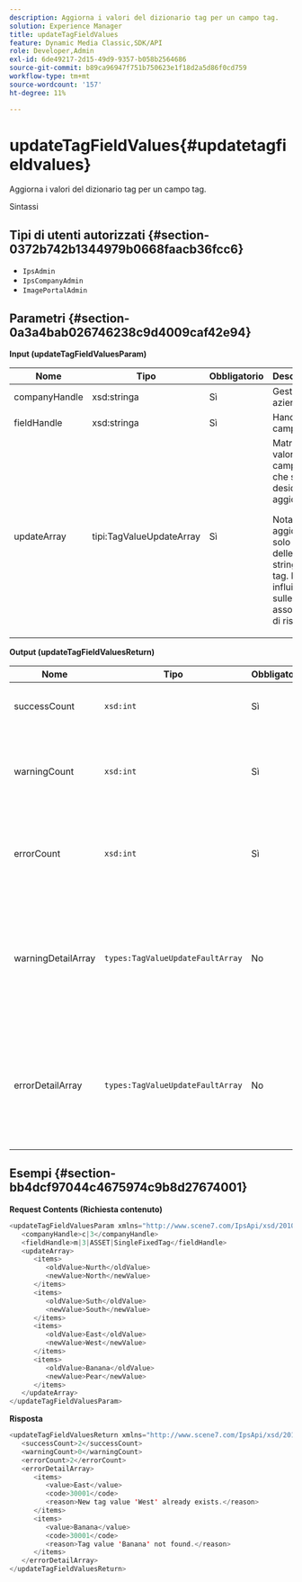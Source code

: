 ```yaml
---
description: Aggiorna i valori del dizionario tag per un campo tag.
solution: Experience Manager
title: updateTagFieldValues
feature: Dynamic Media Classic,SDK/API
role: Developer,Admin
exl-id: 6de49217-2d15-49d9-9357-b058b2564686
source-git-commit: b89ca96947f751b750623e1f18d2a5d86f0cd759
workflow-type: tm+mt
source-wordcount: '157'
ht-degree: 11%

---
```


# updateTagFieldValues{#updatetagfieldvalues}

Aggiorna i valori del dizionario tag per un campo tag.

Sintassi

## Tipi di utenti autorizzati {#section-0372b742b1344979b0668faacb36fcc6}

* `IpsAdmin`
* `IpsCompanyAdmin`
* `ImagePortalAdmin`

## Parametri {#section-0a3a4bab026746238c9d4009caf42e94}

**Input (updateTagFieldValuesParam)**

<table id="table_15F354FBC043464080BC975AE35E03A4"> 
 <thead> 
  <tr> 
   <th colname="col1" class="entry"> Nome </th> 
   <th colname="col2" class="entry"> Tipo </th> 
   <th colname="col3" class="entry"> Obbligatorio </th> 
   <th colname="col4" class="entry"> Descrizione </th> 
  </tr> 
 </thead>
 <tbody> 
  <tr> 
   <td colname="col1"> <span class="codeph"> <span class="varname"> companyHandle</span> </span> </td> 
   <td colname="col2"> <span class="codeph"> xsd:stringa</span> </td> 
   <td colname="col3"> Sì </td> 
   <td colname="col4"> Gestore azienda. </td> 
  </tr> 
  <tr> 
   <td colname="col1"> <span class="codeph"> <span class="varname"> fieldHandle</span> </span> </td> 
   <td colname="col2"> <span class="codeph"> xsd:stringa</span> </td> 
   <td colname="col3"> Sì </td> 
   <td colname="col4"> Handle campo tag. </td> 
  </tr> 
  <tr> 
   <td colname="col1"> <span class="codeph"> <span class="varname"> updateArray</span> </span> </td> 
   <td colname="col2"> <span class="codeph"> tipi:TagValueUpdateArray</span> </td> 
   <td colname="col3"> Sì </td> 
   <td colname="col4">Matrice di valori dei campi tag che si desidera aggiornare. <p>Nota: aggiorna solo i valori delle stringhe di tag. Non influisce sulle associazioni di risorse. </p> </td> 
  </tr> 
 </tbody> 
</table>

**Output (updateTagFieldValuesReturn)**

| Nome | Tipo | Obbligatorio | Descrizione |
|---|---|---|---|
| successCount | `xsd:int` | Sì | Numero di campi tag aggiornati correttamente. |
| warningCount | `xsd:int` | Sì | Numero di avvisi generati quando l’operazione ha tentato di aggiornare i campi tag. |
| errorCount | `xsd:int` | Sì | Il numero di errori generati quando l’operazione ha tentato di aggiornare i campi tag. |
| warningDetailArray | `types:TagValueUpdateFaultArray` | No | Array di dettagli associati alle risorse che hanno generato avvisi quando l’operazione ha tentato di aggiornare i campi tag. |
| errorDetailArray | `types:TagValueUpdateFaultArray` | No | Array di dettagli associati alle risorse che hanno generato errori quando l’operazione ha tentato di aggiornare i campi tag. |

## Esempi {#section-bb4dcf97044c4675974c9b8d27674001}

**Request Contents (Richiesta contenuto)**

```java
<updateTagFieldValuesParam xmlns="http://www.scene7.com/IpsApi/xsd/2010-01-31">
   <companyHandle>c|3</companyHandle>
   <fieldHandle>m|3|ASSET|SingleFixedTag</fieldHandle>
   <updateArray>
      <items>
         <oldValue>Nurth</oldValue>
         <newValue>North</newValue>
      </items>
      <items>
         <oldValue>Suth</oldValue>
         <newValue>South</newValue>
      </items>
      <items>
         <oldValue>East</oldValue>
         <newValue>West</newValue>
      </items>
      <items>
         <oldValue>Banana</oldValue>
         <newValue>Pear</newValue>
      </items>
   </updateArray>
</updateTagFieldValuesParam>
```

**Risposta**

```java {.line-numbers}
<updateTagFieldValuesReturn xmlns="http://www.scene7.com/IpsApi/xsd/2010-01-31">
   <successCount>2</successCount>
   <warningCount>0</warningCount>
   <errorCount>2</errorCount>
   <errorDetailArray>
      <items>
         <value>East</value>
         <code>30001</code>
         <reason>New tag value 'West' already exists.</reason>
      </items>
      <items>
         <value>Banana</value>
         <code>30001</code>
         <reason>Tag value 'Banana' not found.</reason>
      </items>
   </errorDetailArray>
</updateTagFieldValuesReturn>
```
